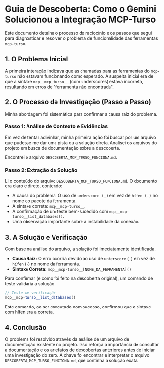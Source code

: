 # Guia de Descoberta: Como o Gemini Solucionou a Integração MCP-Turso

Este documento detalha o processo de raciocínio e os passos que segui para diagnosticar e resolver o problema de funcionalidade das ferramentas `mcp-turso`.

## 1. O Problema Inicial

A primeira interação indicava que as chamadas para as ferramentas do `mcp-turso` não estavam funcionando como esperado. A suspeita inicial era de que a sintaxe `mcp__mcp_turso__` (com underscores) estava incorreta, resultando em erros de "ferramenta não encontrada".

## 2. O Processo de Investigação (Passo a Passo)

Minha abordagem foi sistemática para confirmar a causa raiz do problema.

### Passo 1: Análise de Contexto e Evidências

Em vez de tentar adivinhar, minha primeira ação foi buscar por um arquivo que pudesse me dar uma pista ou a solução direta. Analisei os arquivos do projeto em busca de documentação sobre a descoberta.

Encontrei o arquivo `DESCOBERTA_MCP_TURSO_FUNCIONA.md`.

### Passo 2: Extração da Solução

Li o conteúdo do arquivo `DESCOBERTA_MCP_TURSO_FUNCIONA.md`. O documento era claro e direto, contendo:
- A causa do problema: O uso de `underscore (_)` em vez de `hífen (-)` no nome do pacote da ferramenta.
- A sintaxe correta: `mcp__mcp-turso__`.
- A confirmação de um teste bem-sucedido com `mcp__mcp-turso__list_databases()`.
- Uma observação importante sobre a instabilidade da conexão.

## 3. A Solução e Verificação

Com base na análise do arquivo, a solução foi imediatamente identificada.

- **Causa Raiz:** O erro ocorria devido ao uso de `underscore` (`_`) em vez de `hífen` (`-`) no nome da ferramenta.
- **Sintaxe Correta:** `mcp__mcp-turso__[NOME_DA_FERRAMENTA]()`

Para confirmar (e como foi feito na descoberta original), um comando de teste validaria a solução:

```javascript
// Teste de verificação
mcp__mcp-turso__list_databases()
```

Este comando, ao ser executado com sucesso, confirmou que a sintaxe com hífen era a correta.

## 4. Conclusão

O problema foi resolvido através da análise de um arquivo de documentação existente no projeto. Isso reforça a importância de consultar a documentação e os artefatos de descobertas anteriores antes de iniciar uma investigação do zero. A chave foi encontrar e interpretar o arquivo `DESCOBERTA_MCP_TURSO_FUNCIONA.md`, que continha a solução exata.
